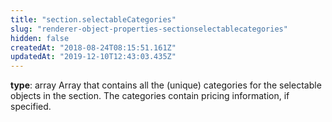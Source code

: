 ```yaml
---
title: "section.selectableCategories"
slug: "renderer-object-properties-sectionselectablecategories"
hidden: false
createdAt: "2018-08-24T08:15:51.161Z"
updatedAt: "2019-12-10T12:43:03.435Z"
---
```

**type**: array
Array that contains all the (unique) categories for the selectable objects in the section. The categories contain pricing information, if specified.
